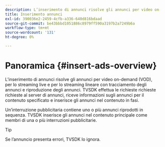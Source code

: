 ```yaml
---
description: L’inserimento di annunci risolve gli annunci per video on-demand (VOD), per lo streaming live e per lo streaming lineare con tracciamento degli annunci e riproduzione degli annunci. TVSDK effettua le richieste richieste richieste al server di annunci, riceve informazioni sugli annunci per il contenuto specificato e inserisce gli annunci nel contenuto in fasi.
title: Inserimento annunci
exl-id: 390036e2-2459-4cfb-a336-640d816bdaad
source-git-commit: be43bbbd1051886c8979ff590a3197b2a7249b6a
workflow-type: tm+mt
source-wordcount: '131'
ht-degree: 0%

---
```


# Panoramica {#insert-ads-overview}

L’inserimento di annunci risolve gli annunci per video on-demand (VOD), per lo streaming live e per lo streaming lineare con tracciamento degli annunci e riproduzione degli annunci. TVSDK effettua le richieste richieste richieste al server di annunci, riceve informazioni sugli annunci per il contenuto specificato e inserisce gli annunci nel contenuto in fasi.

Un’interruzione pubblicitaria contiene uno o più annunci riprodotti in sequenza. TVSDK inserisce gli annunci nel contenuto principale come membri di una o più interruzioni pubblicitarie.

>[!TIP]
>
>Se l’annuncio presenta errori, TVSDK lo ignora.
